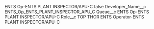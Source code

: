 <?xml version="1.0" encoding="UTF-8"?>
<CustomMetadata xmlns="http://soap.sforce.com/2006/04/metadata" xmlns:xsi="http://www.w3.org/2001/XMLSchema-instance" xmlns:xsd="http://www.w3.org/2001/XMLSchema">
    <label>ENTS Op-ENTS PLANT INSPECTOR/APU-C</label>
    <protected>false</protected>
    <values>
        <field>Developer_Name__c</field>
        <value xsi:type="xsd:string">ENTS_Op_ENTS_PLANT_INSPECTOR_APU_C</value>
    </values>
    <values>
        <field>Queue__c</field>
        <value xsi:type="xsd:string">ENTS Op-ENTS PLANT INSPECTOR/APU-C</value>
    </values>
    <values>
        <field>Role__c</field>
        <value xsi:type="xsd:string">TOP THOR ENTS Operator-ENTS PLANT INSPECTOR/APU-C</value>
    </values>
</CustomMetadata>
